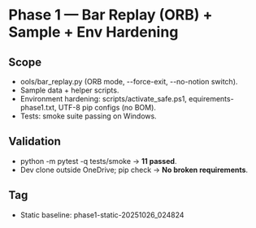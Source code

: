 # Phase 1 — Bar Replay (ORB) + Sample + Env Hardening

## Scope
- 	ools/bar_replay.py (ORB mode, --force-exit, --no-notion switch).
- Sample data + helper scripts.
- Environment hardening: scripts/activate_safe.ps1,
equirements-phase1.txt, UTF-8 pip configs (no BOM).
- Tests: smoke suite passing on Windows.

## Validation
- python -m pytest -q tests/smoke → **11 passed**.
- Dev clone outside OneDrive; pip check → **No broken requirements**.

## Tag
- Static baseline: phase1-static-20251026_024824

